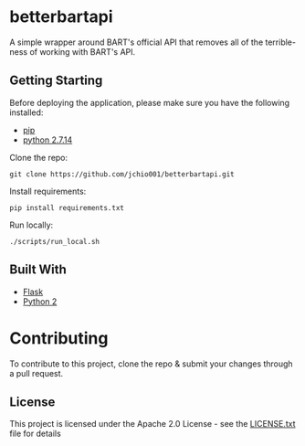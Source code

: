 # betterbartapi

A simple wrapper around BART's official API that removes all of the terrible-ness of working with BART's API.

## Getting Starting

Before deploying the application, please make sure you have the following installed:
* [pip](https://pip.pypa.io/en/stable/installing/)
* [python 2.7.14](https://www.python.org/downloads/release/python-2714/)

Clone the repo:
```
git clone https://github.com/jchio001/betterbartapi.git
```

Install requirements:
```
pip install requirements.txt
```

Run locally:
```
./scripts/run_local.sh
```

## Built With

* [Flask](http://flask.pocoo.org/)
* [Python 2](https://www.python.org/)

# Contributing

To contribute to this project, clone the repo & submit your changes through a pull request.

## License

This project is licensed under the Apache 2.0 License - see the [LICENSE.txt](https://github.com/jchio001/betterbartapi/blob/master/LICENSE.txt) file for details
